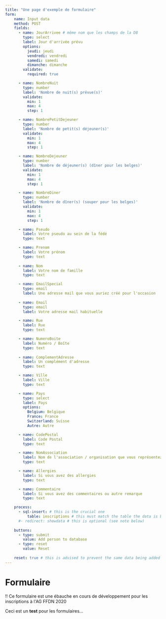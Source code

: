 ```yaml
---
title: "Une page d'exemple de formulaire"
form:
    name: Input data
    method: POST
    fields:
      - name: JourArrivee # même nom que les champs de la DB
        type: select
        label: Jour d'arrivée prévu
        options:
          jeudi: jeudi
          vendredi: vendredi
          samedi: samedi
          dimanche: dimanche
        validate: 
          required: true

      - name: NombreNuit
        type: number
        label: 'Nombre de nuit(s) prévue(s)'
        validate:
          min: 1
          max: 4
          step: 1

      - name: NombrePetitDejeuner
        type: number
        label: 'Nombre de petit(s) déjeuner(s)'
        validate:
          min: 1
          max: 4
          step: 1

      - name: NombreDejeuner
        type: number
        label: 'Nombre de déjeuner(s) (dîner pour les belges)'
        validate:
          min: 1
          max: 4
          step: 1

      - name: NombreDiner
        type: number
        label: 'Nombre de dîner(s) (souper pour les belges)'
        validate:
          min: 1
          max: 4
          step: 1

      - name: Pseudo
        label: Votre pseudo au sein de la fédé
        type: text

      - name: Prenom
        label: Votre prénom
        type: text
        
      - name: Nom
        label: Votre nom de famille
        type: text

      - name: EmailSpecial
        type: email
        label: Une adresse mail que vous auriez créé pour l'occasion
      
      - name: Email
        type: email
        label: Votre adresse mail habituelle

      - name: Rue
        label: Rue
        type: text

      - name: NumeroBoite
        label: Numéro / Boîte
        type: text
        
      - name: ComplementAdresse
        label: Un complément d'adresse
        type: text

      - name: Ville
        label: Ville
        type: text

      - name: Pays
        type: select
        label: Pays
        options:
          Belgium: Belgique
          France: France
          Switzerland: Suisse
          Autre: Autre

      - name: CodePostal
        label: Code Postal
        type: text

      - name: NomAssociation
        label: Nom de l'association / organisation que vous représentez
        type: text

      - name: Allergies
        label: Si vous avez des allergies
        type: text

      - name: Commentaire
        label: Si vous avez des commentaires ou autre remarque
        type: text

    process:
      - sql-insert: # this is the crucial one
          table: inscriptions # this must match the table the data is being added to
      #- redirect: showdata # this is optional (see note below)
    
    buttons:
      - type: submit
        value: Add person to database
      - type: reset
        value: Reset
    
    reset: true # this is advised to prevent the same data being added multiple times.
---
```


# Formulaire

!! Ce formulaire est une ébauche en cours de développement pour les inscriptions à l'AG FFDN 2020

Ceci est un **test** pour les formulaires…
